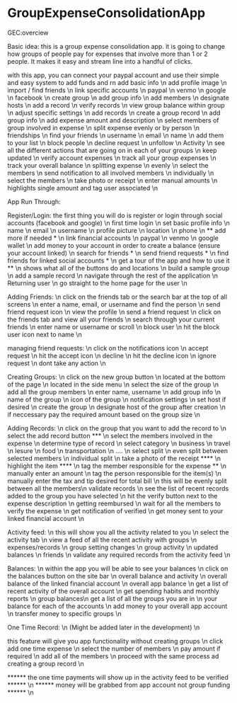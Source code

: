 # GroupExpenseConsolidationApp

GEC:overciew

Basic idea:
this is a group expense consolidation app. it is going to change how groups of people pay for expenses that involve more than 1 or 2 people. It makes it easy and stream line into a handful of clicks.

with this app, you can connect your paypal account and use their simple and easy system to add funds and rn
    add basic info \n
    add profile image \n
    import / find friends \n
link specific accounts \n
    paypal \n
    venmo \n
    google \n
    facebook \n
create group \n
    add group info \n
    add members \n
    designate hosts \n
    add a record \n
    verify records \n
    view group balance within group \n
    adjust specific settings \n
add records \n
    create a group record \n
    add group info \n
    add expense amount and description \n
    select members of group involved in expense \n
    split expense evenly or by person \n
friendships \n
    find your friends \n
        username \n
        email \n
        name \n
    add them to your list \n
    block people \n
    decline request \n
    unfollow \n
Activity \n
    see all the different actions that are going on in each of your groups \n
    keep updated \n
    verify account expenses \n
    track all your group expenses \n
    track your overall balance \n
splitting expense \n
    evenly \n
        select the members \n
        send notification to all involved members \n
    individually \n
        select the members \n
        take photo or receipt \n
        enter manual amounts \n
        highlights single amount and tag user associated \n

App Run Through:

Register/Login:
the first thing you will do is register or login through social accounts (facebook and google) \n
first time login \n
    set basic profile info \n
        name \n
        email \n
        username \n
        profile picture \n
        location \n
        phone \n
        ** add more if needed * \n
    link financial accounts \n
        paypal \n
        venmo \n
        google wallet \n
    add money to your account in order to create a balance (ensure your account linked) \n
    search for friends * \n
    send friend requests * \n
    find friends for linked social accounts * \n
    get a tour of the app and how to use it ** \n
        shows what all of the buttons do and locations \n
        build a sample group \n
        add a sample record \n
        navigate through the rest of the application \n
Returning user \n
    go straight to the home page for the user \n

Adding Friends: \n
click on the friends tab or the search bar at the top of all screens \n
enter a name, email, or username and find the person \n
    send friend request icon \n
    view the profile \n
        send a friend request \n
click on the friends tab and view all your friends \n
    search through your current friends \n
        enter name or username or scroll \n
    block user \n
        hit the block user icon next to name \n

managing friend requests: \n
    click on the notifications icon \n
        accept request \n
                hit the accept icon \n
        decline \n
                hit the decline icon \n
        ignore request \n
                dont take any action \n


Creating Groups: \n
click on the new group button \n
    located at the bottom of the page \n
    located in the side menu \n
select the size of the group \n
    add all the group members \n
        enter name, username \n
add group  info \n
    name of the group \n
    icon of the group \n
    notification settings \n
    set host if desired \n
create the group \n
designate host of the group after creation \n
if neccessary pay the required amount based on the group size \n

Adding Records: \n
click on the group that you want to add the record to \n
select the add record button *** \n
select the members involved in the expense \n
    determine type of record \n
        select category \n
                business \n
                travel \n
                lesure \n
                food \n
                transportation \n
                .... \n
        select split \n
              even split between selected members \n
              individual split \n
                            take a photo of the receipt **** \n
                            highlight the item **** \n
                            tag the member responsible for the expense ** \n
                            manually enter an amount \n
                            tag the person responsible for the item(s) \n
                            manually enter the tax and tip desired for total bill \n
                                                        this will be evenly split between all the members\n
    validate records \n
        see the list of recent records added to the group you have selected \n
        hit the verify button next to the expense description \n
    getting reembursed \n
        wait for all the members to verify the expense \n
        get notification of verified \n
        get money sent to your linked financial account \n

Activity feed: \n
this will show you all the activity related to you \n
select the activity tab \n
    view a feed of all the recent activity with groups \n
        expenses/records \n
        group setting changes \n
        group activity \n
        updated balances \n
        friends \n
    validate any required records from the activity feed \n

Balances: \n
within the app you will be able to see your balances \n
click on the balances button on the site bar \n
    overall balance and activity \n
        overall balance of the linked financial account \n
        overall app balance \n
        get a list of recent activity of the overall account \n
       get spending habits and monthly reports \n
   group balances\n
       get a list of all the groups you are in \n
               your balance for each of the accounts \n
 add money to your overall app account \n
   transfer money to specific groups \n

One Time Record: \n
(Might be added later in the development) \n

this feature will give you app functionality without creating groups \n
click add one time expense  \n
    select the number of members \n
    pay amount if required \n
    add all of the members \n
        proceed with the same process ad creating a group record \n

****** the one time payments will show up in the activity feed to be verified ****** \n
****** money will  be grabbed from app account not group funding ****** \n

